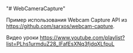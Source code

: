 "# WebCameraCapture"
 
 Пример использования Webcam Capture API из https://github.com/sarxos/webcam-capture.
 
 Видео уроки https://www.youtube.com/playlist?list=PLhs1urmduZ28_IFafEsXNq3fjdqXLfpuL
